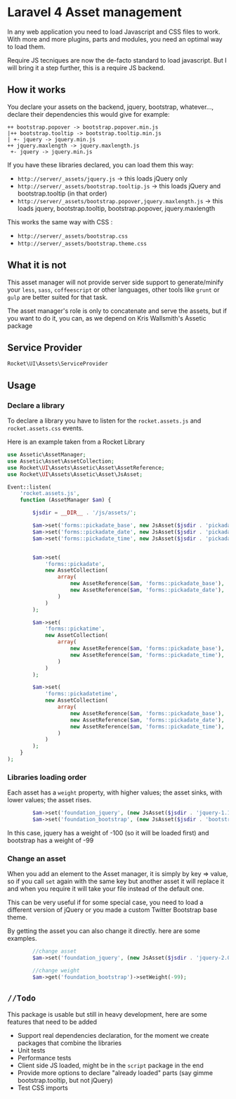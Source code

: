# Laravel 4 Asset management

In any web application you need to load Javascript and CSS files to work.
With more and more plugins, parts and modules, you need an optimal way to load them.

Require JS tecniques are now the de-facto standard to load javascript. But I will bring it a step further, this is a require JS backend.

## How it works

You declare your assets on the backend, jquery, bootstrap, whatever..., declare their dependencies this would give for example:

    ++ bootstrap.popover -> bootstrap.popover.min.js
    |++ bootstrap.tooltip -> bootstrap.tooltip.min.js
    | +- jquery -> jquery.min.js
    ++ jquery.maxlength -> jquery.maxlength.js
     +- jquery -> jquery.min.js

If you have these libraries declared, you can load them this way:

- `http://server/_assets/jquery.js` -> this loads jQuery only
- `http://server/_assets/bootstrap.tooltip.js` -> this loads jQuery and bootstrap.tooltip (in that order)
- `http://server/_assets/bootstrap.popover,jquery.maxlength.js` -> this loads jquery, bootstrap.tooltip, bootstrap.popover, jquery.maxlength

This works the same way with CSS :
- `http://server/_assets/bootstrap.css`
- `http://server/_assets/bootstrap.theme.css`

## What it is not

This asset manager will not provide server side support to generate/minify your `less`, `sass`, `coffeescript` or other languages, other tools like `grunt` or `gulp` are better suited for that task.

The asset manager's role is only to concatenate and serve the assets, but if you want to do it, you can, as we depend on Kris Wallsmith's Assetic package

## Service Provider

`Rocket\UI\Assets\ServiceProvider`

## Usage

### Declare a library

To declare a library you have to listen for the `rocket.assets.js` and `rocket.assets.css` events.

Here is an example taken from a Rocket Library

```php
use Assetic\AssetManager;
use Assetic\Asset\AssetCollection;
use Rocket\UI\Assets\Assetic\Asset\AssetReference;
use Rocket\UI\Assets\Assetic\Asset\JsAsset;

Event::listen(
    'rocket.assets.js',
    function (AssetManager $am) {

        $jsdir = __DIR__ . '/js/assets/';

        $am->set('forms::pickadate_base', new JsAsset($jsdir . 'pickadate/picker.js'));
        $am->set('forms::pickadate_date', new JsAsset($jsdir . 'pickadate/picker.date.js'));
        $am->set('forms::pickadate_time', new JsAsset($jsdir . 'pickadate/picker.time.js'));


        $am->set(
            'forms::pickadate',
            new AssetCollection(
                array(
                    new AssetReference($am, 'forms::pickadate_base'),
                    new AssetReference($am, 'forms::pickadate_date'),
                )
            )
        );

        $am->set(
            'forms::pickatime',
            new AssetCollection(
                array(
                    new AssetReference($am, 'forms::pickadate_base'),
                    new AssetReference($am, 'forms::pickadate_time'),
                )
            )
        );

        $am->set(
            'forms::pickadatetime',
            new AssetCollection(
                array(
                    new AssetReference($am, 'forms::pickadate_base'),
                    new AssetReference($am, 'forms::pickadate_date'),
                    new AssetReference($am, 'forms::pickadate_time'),
                )
            )
        );
    }
);
```

### Libraries loading order

Each asset has a `weight` property, with higher values; the asset sinks, with lower values; the asset rises.

```php
        $am->set('foundation_jquery', (new JsAsset($jsdir . 'jquery-1.11.0.min.js'))->setWeight(-100));
        $am->set('foundation_bootstrap', (new JsAsset($jsdir . 'bootstrap-3.1.1.min.js'))->setWeight(-99));

```

In this case, jquery has a weight of -100 (so it will be loaded first) and bootstrap has a weight of -99

### Change an asset

When you add an element to the Asset manager, it is simply by key => value, so if you call `set` again with the same key but another asset it will replace it and when you require it will take your file instead of the default one.

This can be very useful if for some special case, you need to load a different version of jQuery or you made a custom Twitter Bootstrap base theme.

By getting the asset you can also change it directly. here are some examples.


```php
		//change asset
        $am->set('foundation_jquery', (new JsAsset($jsdir . 'jquery-2.0.0.min.js'))->setWeight(-100));

        //change weight
        $am->get('foundation_bootstrap')->setWeight(-99);

```

## `//Todo`

This package is usable but still in heavy development, here are some features that need to be added

- Support real dependencies declaration, for the moment we create packages that combine the libraries
- Unit tests
- Performance tests
- Client side JS loaded, might be in the `script` package in the end
- Provide more options to declare "already loaded" parts (say gimme bootstrap.tooltip, but not jQuery)
- Test CSS imports
